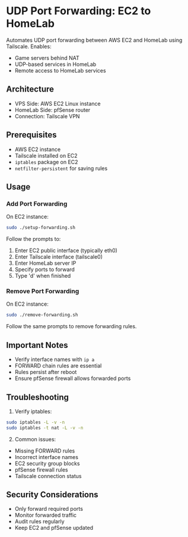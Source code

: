 # UDP Port Forwarding: EC2 to HomeLab

Automates UDP port forwarding between AWS EC2 and HomeLab using Tailscale. Enables:
- Game servers behind NAT
- UDP-based services in HomeLab
- Remote access to HomeLab services

## Architecture
- VPS Side: AWS EC2 Linux instance
- HomeLab Side: pfSense router
- Connection: Tailscale VPN

## Prerequisites

- AWS EC2 instance
- Tailscale installed on EC2
- `iptables` package on EC2
- `netfilter-persistent` for saving rules

## Usage

### Add Port Forwarding
On EC2 instance:
```bash
sudo ./setup-forwarding.sh
```

Follow the prompts to:
1. Enter EC2 public interface (typically eth0)
2. Enter Tailscale interface (tailscale0)
3. Enter HomeLab server IP
4. Specify ports to forward
5. Type 'd' when finished

### Remove Port Forwarding
On EC2 instance:
```bash
sudo ./remove-forwarding.sh
```

Follow the same prompts to remove forwarding rules.

## Important Notes

- Verify interface names with `ip a`
- FORWARD chain rules are essential
- Rules persist after reboot
- Ensure pfSense firewall allows forwarded ports

## Troubleshooting

1. Verify iptables:
```bash
sudo iptables -L -v -n
sudo iptables -t nat -L -v -n
```

2. Common issues:
- Missing FORWARD rules
- Incorrect interface names
- EC2 security group blocks
- pfSense firewall rules
- Tailscale connection status

## Security Considerations

- Only forward required ports
- Monitor forwarded traffic
- Audit rules regularly
- Keep EC2 and pfSense updated
